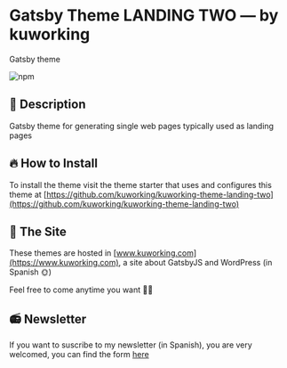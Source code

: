 # Gatsby Theme LANDING TWO — by kuworking

Gatsby theme

![npm](https://img.shields.io/npm/v/gatsby-theme-kuworking-landing-two?style=flat-square)

## 📝 Description

Gatsby theme for generating single web pages typically used as landing pages

## 🔥 How to Install

To install the theme visit the theme starter that uses and configures this theme at [https://github.com/kuworking/kuworking-theme-landing-two](https://github.com/kuworking/kuworking-theme-landing-two)

## 🖖 The Site

These themes are hosted in [www.kuworking.com](https://www.kuworking.com), a site about GatsbyJS and WordPress (in Spanish 🌞)

Feel free to come anytime you want 🙋‍♂️

## 📻 Newsletter

If you want to suscribe to my newsletter (in Spanish), you are very welcomed, you can find the form [here](https://www.kuworking.com/list)

